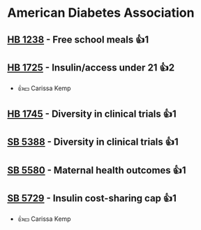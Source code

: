 # American Diabetes Association

## [HB 1238](/bill/2023-24/hb/1238/) - Free school meals 👍1  

## [HB 1725](/bill/2023-24/hb/1725/) - Insulin/access under 21 👍2  
* 👍💵 Carissa Kemp

## [HB 1745](/bill/2023-24/hb/1745/) - Diversity in clinical trials 👍1  

## [SB 5388](/bill/2023-24/sb/5388/) - Diversity in clinical trials 👍1  

## [SB 5580](/bill/2023-24/sb/5580/) - Maternal health outcomes 👍1  

## [SB 5729](/bill/2023-24/sb/5729/) - Insulin cost-sharing cap 👍1  
* 👍💵 Carissa Kemp